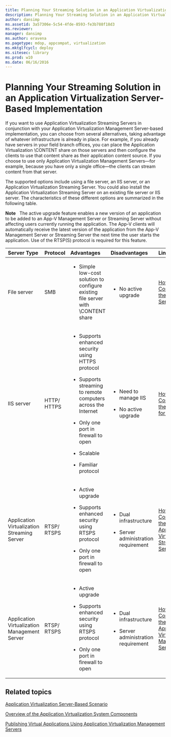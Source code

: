 ```yaml
---
title: Planning Your Streaming Solution in an Application Virtualization Server-Based Implementation
description: Planning Your Streaming Solution in an Application Virtualization Server-Based Implementation
author: dansimp
ms.assetid: 3a57306e-5c54-4fde-8593-fe3b788f18d3
ms.reviewer: 
manager: dansimp
ms.author: eravena
ms.pagetype: mdop, appcompat, virtualization
ms.mktglfcycl: deploy
ms.sitesec: library
ms.prod: w10
ms.date: 06/16/2016
---
```



# Planning Your Streaming Solution in an Application Virtualization Server-Based Implementation


If you want to use Application Virtualization Streaming Servers in conjunction with your Application Virtualization Management Server-based implementation, you can choose from several alternatives, taking advantage of whatever infrastructure is already in place. For example, if you already have servers in your field branch offices, you can place the Application Virtualization \\CONTENT share on those servers and then configure the clients to use that content share as their application content source. If you choose to use only Application Virtualization Management Servers—for example, because you have only a single office—the clients can stream content from that server.

The supported options include using a file server, an IIS server, or an Application Virtualization Streaming Server. You could also install the Application Virtualization Streaming Server on an existing file server or IIS server. The characteristics of these different options are summarized in the following table.

**Note**  
The active upgrade feature enables a new version of an application to be added to an App-V Management Server or Streaming Server without affecting users currently running the application. The App-V clients will automatically receive the latest version of the application from the App-V Management Server or Streaming Server the next time the user starts the application. Use of the RTSP(S) protocol is required for this feature.

 

<table>
<colgroup>
<col width="20%" />
<col width="20%" />
<col width="20%" />
<col width="20%" />
<col width="20%" />
</colgroup>
<thead>
<tr class="header">
<th align="left">Server Type</th>
<th align="left">Protocol</th>
<th align="left">Advantages</th>
<th align="left">Disadvantages</th>
<th align="left">Links</th>
</tr>
</thead>
<tbody>
<tr class="odd">
<td align="left"><p>File server</p></td>
<td align="left"><p>SMB</p></td>
<td align="left"><ul>
<li><p>Simple low-cost solution to configure existing file server with \CONTENT share</p></li>
</ul></td>
<td align="left"><ul>
<li><p>No active upgrade</p></li>
</ul></td>
<td align="left"><p><a href="how-to-configure-the-file-server.md" data-raw-source="[How to Configure the File Server](how-to-configure-the-file-server.md)">How to Configure the File Server</a></p></td>
</tr>
<tr class="even">
<td align="left"><p>IIS server</p></td>
<td align="left"><p>HTTP/ HTTPS</p></td>
<td align="left"><ul>
<li><p>Supports enhanced security using HTTPS protocol</p></li>
<li><p>Supports streaming to remote computers across the Internet</p></li>
<li><p>Only one port in firewall to open</p></li>
<li><p>Scalable</p></li>
<li><p>Familiar protocol</p></li>
</ul></td>
<td align="left"><ul>
<li><p>Need to manage IIS</p></li>
<li><p>No active upgrade</p></li>
</ul></td>
<td align="left"><p><a href="how-to-configure-the-server-for-iis.md" data-raw-source="[How to Configure the Server for IIS](how-to-configure-the-server-for-iis.md)">How to Configure the Server for IIS</a></p></td>
</tr>
<tr class="odd">
<td align="left"><p>Application Virtualization Streaming Server</p></td>
<td align="left"><p>RTSP/ RTSPS</p></td>
<td align="left"><ul>
<li><p>Active upgrade</p></li>
<li><p>Supports enhanced security using RTSPS protocol</p></li>
<li><p>Only one port in firewall to open</p></li>
</ul></td>
<td align="left"><ul>
<li><p>Dual infrastructure</p></li>
<li><p>Server administration requirement</p></li>
</ul></td>
<td align="left"><p><a href="how-to-configure-the-application-virtualization-streaming-servers.md" data-raw-source="[How to Configure the Application Virtualization Streaming Servers](how-to-configure-the-application-virtualization-streaming-servers.md)">How to Configure the Application Virtualization Streaming Servers</a></p></td>
</tr>
<tr class="even">
<td align="left"><p>Application Virtualization Management Server</p></td>
<td align="left"><p>RTSP/ RTSPS</p></td>
<td align="left"><ul>
<li><p>Active upgrade</p></li>
<li><p>Supports enhanced security using RTSPS protocol</p></li>
<li><p>Only one port in firewall to open</p></li>
</ul></td>
<td align="left"><ul>
<li><p>Dual infrastructure</p></li>
<li><p>Server administration requirement</p></li>
</ul></td>
<td align="left"><p><a href="how-to-configure-the-application-virtualization-management-servers.md" data-raw-source="[How to Configure the Application Virtualization Management Servers](how-to-configure-the-application-virtualization-management-servers.md)">How to Configure the Application Virtualization Management Servers</a></p></td>
</tr>
</tbody>
</table>

 

## Related topics


[Application Virtualization Server-Based Scenario](application-virtualization-server-based-scenario.md)

[Overview of the Application Virtualization System Components](overview-of-the-application-virtualization-system-components.md)

[Publishing Virtual Applications Using Application Virtualization Management Servers](publishing-virtual-applications-using-application-virtualization-management-servers.md)

 

 





